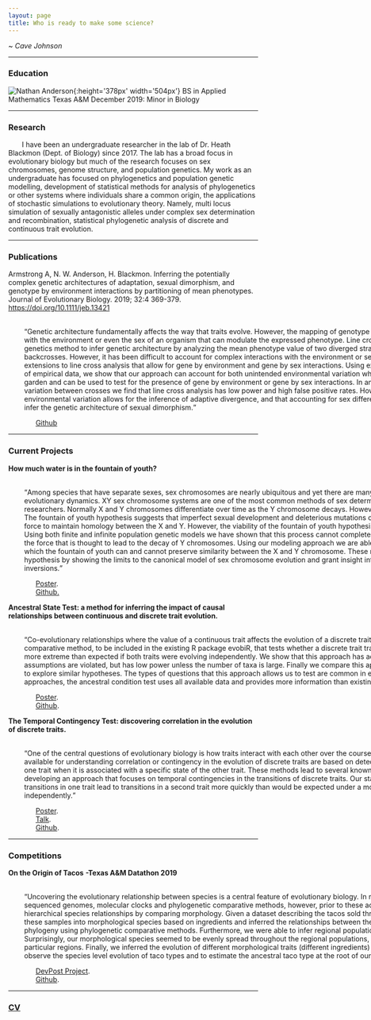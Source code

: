 ```yaml
---
layout: page
title: Who is ready to make some science?
---
```

~ *Cave Johnson*

<hr color = '#fff'> 

### Education
![Nathan Anderson](pic.jpg){:height='378px' width='504px'}
BS in Applied Mathematics Texas A&M December 2019: Minor in Biology
<hr color = '#fff'>

### Research

&nbsp;&nbsp;&nbsp;&nbsp;&nbsp;&nbsp; I have been an undergraduate researcher in the lab of Dr. Heath Blackmon (Dept. of Biology) since 2017. The lab has a broad focus in evolutionary biology but much of the research focuses on sex chromosomes, genome structure, and population genetics. My work as an undergraduate has focused on phylogenetics and population genetic modelling, development of statistical methods for analysis of phylogenetics or other systems where individuals share a common origin, the applications of stochastic simulations to evolutionary theory. Namely, multi locus simulation of sexually antagonistic alleles under complex sex determination and recombination, statistical phylogenetic analysis of discrete and continuous trait evolution.

<hr color = '#fff'>

### Publications

Armstrong A, N. W. Anderson, H. Blackmon. Inferring the potentially complex genetic architectures of adaptation, sexual dimorphism, and genotype by environment interactions by partitioning of mean phenotypes. Journal of Evolutionary Biology. 2019; 32:4 369-379. <https://doi.org/10.1111/jeb.13421>

&nbsp;&nbsp;&nbsp;&nbsp;&nbsp;&nbsp;<q style='display:inline-block; width:1000px; margin-left: 32px'>Genetic architecture fundamentally affects the way that traits evolve. However, the mapping of genotype to phenotype includes complex interactions with the environment or even the sex of an organism that can modulate the expressed phenotype. Line cross analysis is a powerful quantitative genetics method to infer genetic architecture by analyzing the mean phenotype value of two diverged strains and a series of subsequent crosses and backcrosses. However, it has been difficult to account for complex interactions with the environment or sex within this framework. We have developed extensions to line cross analysis that allow for gene by environment and gene by sex interactions. Using extensive simulations studies and reanalysis of empirical data, we show that our approach can account for both unintended environmental variation when crosses cannot be reared in a common garden and can be used to test for the presence of gene by environment or gene by sex interactions. In analyses that fail to account for environmental variation between crosses we find that line cross analysis has low power and high false positive rates. However, we illustrate that accounting for environmental variation allows for the inference of adaptive divergence, and that accounting for sex differences in phenotypes allows practitioners to infer the genetic architecture of sexual dimorphism.</q> 

&nbsp;&nbsp;&nbsp;&nbsp;&nbsp;&nbsp;&nbsp;&nbsp;&nbsp;&nbsp;&nbsp;&nbsp;&nbsp;&nbsp;[Github](https://github.com/coleoguy/SAGA2)

<hr color = '#fff'>

### Current Projects

**How much water is in the fountain of youth?** 

&nbsp;&nbsp;&nbsp;&nbsp;&nbsp;&nbsp;<q style='display:inline-block; width:1000px; margin-left: 32px'>Among species that have separate sexes, sex chromosomes are nearly ubiquitous and yet there are many unanswered question with regard to their evolutionary dynamics. XY sex chromosome systems are one of the most common methods of sex determination and have long interested researchers. Normally X and Y chromosomes differentiate over time as the Y chromosome decays. However, not all species experience this Y decay. The fountain of youth hypothesis suggests that imperfect sexual development and deleterious mutations on Y chromosomes may act together as a force to maintain homology between the X and Y. However, the viability of the fountain of youth hypothesis has not been well explored mathematically. Using both finite and infinite population genetic models we have shown that this process cannot completely eliminate sexually antagonistic selection – the force that is thought to lead to the decay of Y chromosomes. Using our modeling approach we are able to determine the parameter space under which the fountain of youth can and cannot preserve similarity between the X and Y chromosome. These results appear to support fountain of youth hypothesis by showing the limits to the canonical model of sex chromosome evolution and grant insight into the fitness effect of sex chromosome inversions.</q>

&nbsp;&nbsp;&nbsp;&nbsp;&nbsp;&nbsp;&nbsp;&nbsp;&nbsp;&nbsp;&nbsp;&nbsp;&nbsp;&nbsp;[Poster](https://drive.google.com/file/d/1z3TgDcqhsfpzkswb43SNzQeYvo4kCNtR/view?usp=sharing). <br> &nbsp;&nbsp;&nbsp;&nbsp;&nbsp;&nbsp;&nbsp;&nbsp;&nbsp;&nbsp;&nbsp;&nbsp;&nbsp;&nbsp;[Github.](https://github.com/NW-Anderson/FOY)

**Ancestral State Test: a method for inferring the impact of causal relationships between continuous and discrete trait evolution.**

&nbsp;&nbsp;&nbsp;&nbsp;&nbsp;&nbsp;<q style='display:inline-block; width:1000px; margin-left: 32px'>Co-evolutionary relationships where the value of a continuous trait affects the evolution of a discrete trait remain difficult to study.  We present a novel comparative method, to be included in the existing R package evobiR, that tests whether a discrete trait transitions when a continuous trait has values more extreme than expected if both traits were evolving independently.  We show that this approach has acceptable type 1 error rates, even when its assumptions are violated, but has low power unless the number of taxa is large. Finally we compare this approach to existing methods that can be used to explore similar hypotheses.  The types of questions that this approach allows us to test are common in evolutionary biology and, unlike existing approaches, the ancestral condition test uses all available data and provides more information than existing methods.</q>

&nbsp;&nbsp;&nbsp;&nbsp;&nbsp;&nbsp;&nbsp;&nbsp;&nbsp;&nbsp;&nbsp;&nbsp;&nbsp;&nbsp;[Poster](https://drive.google.com/open?id=1xWjilhFZ34JdqAH0Sq6QrtmwTxlXyfsW). <br> 
&nbsp;&nbsp;&nbsp;&nbsp;&nbsp;&nbsp;&nbsp;&nbsp;&nbsp;&nbsp;&nbsp;&nbsp;&nbsp;&nbsp;[Github](https://github.com/NW-Anderson/Ancestral-Condition-Test).&nbsp;&nbsp;&nbsp;&nbsp;&nbsp;&nbsp;&nbsp;&nbsp;

**The Temporal Contingency Test: discovering correlation in the evolution of discrete traits.**

&nbsp;&nbsp;&nbsp;&nbsp;&nbsp;&nbsp;<q style='display:inline-block; width:1000px; margin-left: 32px'>One of the central questions of evolutionary biology is how traits interact with each other over the course of evolution.  However, most of the methods available for understanding correlation or contingency in the evolution of discrete traits are based on detecting differences in the rate of transitions in one trait when it is associated with a specific state of the other trait.  These methods lead to several known problems.  We solve these problems by developing an approach that focuses on temporal contingencies in the transitions of discrete traits.  Our statistical approach can determine whether transitions in one trait lead to transitions in a second trait more quickly than would be expected under a model where the two traits evolve independently.</q>

&nbsp;&nbsp;&nbsp;&nbsp;&nbsp;&nbsp;&nbsp;&nbsp;&nbsp;&nbsp;&nbsp;&nbsp;&nbsp;&nbsp;[Poster](https://docs.google.com/presentation/d/1pk9tAbmJ4eOlU8Y5A-5d2FPTz_BxWOH-tNLFeFKgdCU/edit?usp=sharing). <br> &nbsp;&nbsp;&nbsp;&nbsp;&nbsp;&nbsp;&nbsp;&nbsp;&nbsp;&nbsp;&nbsp;&nbsp;&nbsp;&nbsp;[Talk](https://docs.google.com/presentation/d/1Pwcj7orPf9Db11KuQuzQ_T8qJb2X_6rngYaSdsLDUtE/edit?usp=sharing). <br> &nbsp;&nbsp;&nbsp;&nbsp;&nbsp;&nbsp;&nbsp;&nbsp;&nbsp;&nbsp;&nbsp;&nbsp;&nbsp;&nbsp;[Github](https://github.com/NW-Anderson/TempCorr).

<hr color = '#fff'>

### Competitions

**On the Origin of Tacos**
**-Texas A&M Datathon 2019**

&nbsp;&nbsp;&nbsp;&nbsp;&nbsp;&nbsp;<q style='display:inline-block; width:1000px; margin-left: 32px'>Uncovering the evolutionary relationship between species is a central feature of evolutionary biology. In recent years, this work has been done using sequenced genomes, molecular clocks and phylogenetic comparative methods, however, prior to these advances researchers uncovered the hierarchical species relationships by comparing morphology. Given a dataset describing the tacos sold throughout the United States, we clustered these samples into morphological species based on ingredients and inferred the relationships between these species by constructing a morphological phylogeny using phylogenetic comparative methods. Furthermore, we were able to infer regional populations of our tacos using a kmeans clustering. Surprisingly, our morphological species seemed to be evenly spread throughout the regional populations, and certain species were not favored in any particular regions. Finally, we inferred the evolution of different morphological traits (different ingredients) along our phylogeny and were able to observe the species level evolution of taco types and to estimate the ancestral taco type at the root of our phylogenetic tree.</q>

&nbsp;&nbsp;&nbsp;&nbsp;&nbsp;&nbsp;&nbsp;&nbsp;&nbsp;&nbsp;&nbsp;&nbsp;&nbsp;&nbsp;[DevPost Project](https://devpost.com/software/on-the-origins-of-tacos?ref_content=contribution-prompt&ref_feature=engagement&ref_medium=email&utm_campaign=contribution-prompt&utm_content=contribution_reminder&utm_medium=email&utm_source=transactional#app-team). <br> &nbsp;&nbsp;&nbsp;&nbsp;&nbsp;&nbsp;&nbsp;&nbsp;&nbsp;&nbsp;&nbsp;&nbsp;&nbsp;&nbsp;[Github](https://github.com/MichelleJonika/datathon2019/tree/master/goldmansachs/final).

<hr color = '#fff'>

### [CV](https://docs.google.com/document/d/1x__x_N1p2K2cdQtj4fG9xxhNSBCTvy_BpAZppW_HBHY/edit?usp=sharing)


